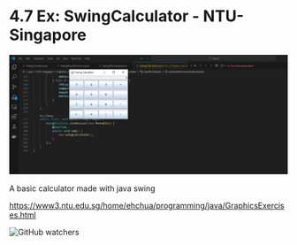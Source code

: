 # 4.7  Ex: SwingCalculator - NTU-Singapore

![My Image](photo.png)

A basic calculator made with java swing 

https://www3.ntu.edu.sg/home/ehchua/programming/java/GraphicsExercises.html

![GitHub watchers](https://img.shields.io/github/watchers/karlhanso/SwingCalculator)

